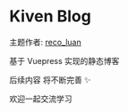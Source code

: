 # Kiven Blog

主题作者: [reco_luan](https://github.com/recoluan)

基于 Vuepress 实现的静态博客

后续内容 将不断完善 ✨

欢迎一起交流学习 